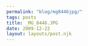 ```yaml
---
permalink: "blog/mg8446jpg/"
tags: posts
title: _MG_8446.JPG
date: 2009-12-22
layout: layouts/post.njk
---
```


